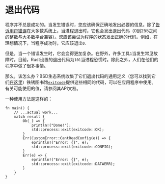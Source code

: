 # 退出代码

程序并不总是成功的。当发生错误时，您应该确保正确地发出必要的信息。除了[告诉用户错误](human-communication.html)在大多数系统上，当进程退出时，它也会发出退出代码（0到255之间的整数与大多数平台兼容）。您应该尝试为程序的状态发出正确的代码。例如，在理想情况下，当程序成功时，它应该退出`0`.

但是，当一个错误发生时，它会变得更加复杂。在野外，许多工具`1`当发生常见故障时。目前，Rust设置的退出代码为`101`当进程恐慌时。除此之外，人们在他们的程序中做了很多事情。

那么，该怎么办？BSD生态系统收集了它们退出代码的通用定义（您可以找到它们[在这里][`sysexits.h`]）铁锈图书馆[`exitcode`]提供这些相同的代码，可以在应用程序中使用。有关可能使用的值，请参阅其API文档。

一种使用方法是这样的：

```rust,ignore
fn main() {
    // ...actual work...
    match result {
        Ok(_) => {
            println!("Done!");
            std::process::exit(exitcode::OK);
        }
        Err(CustomError::CantReadConfig(e)) => {
            eprintln!("Error: {}", e);
            std::process::exit(exitcode::CONFIG);
        }
        Err(e) => {
            eprintln!("Error: {}", e);
            std::process::exit(exitcode::DATAERR);
        }
    }
}
```

[`exitcode`]: https://crates.io/crates/exitcode

[`sysexits.h`]: https://www.freebsd.org/cgi/man.cgi?query=sysexits&apropos=0&sektion=0&manpath=FreeBSD+11.2-stable&arch=default&format=html
